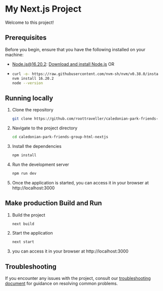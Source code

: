 # My Next.js Project

Welcome to this project!

## Prerequisites

Before you begin, ensure that you have the following installed on your machine:

- Node.js@16.20.2: [Download and install Node.js](https://nodejs.org) OR
- ```bash
  curl -o- https://raw.githubusercontent.com/nvm-sh/nvm/v0.38.0/install.sh | bash
  nvm install 16.20.2
  node --version

## Running locally

1. Clone the repository

   ```bash
   git clone https://github.com/roottraveller/caledonian-park-friends-group-html-nextjs.git 

2. Navigate to the project directory
    ```bash
    cd caledonian-park-friends-group-html-nextjs 

3. Install the dependencies
   ```bash
   npm install

4. Run the development server
   ```bash
   npm run dev

5. Once the application is started, you can access it in your browser at http://localhost:3000

## Make production Build and Run

1. Build the project
   ```bash
   next build 

2. Start the application
   ```bash
   next start 

3. you can access it in your browser at http://localhost:3000 

## Troubleshooting

If you encounter any issues with the project, consult our [troubleshooting document](troubleshooting.md) for guidance on resolving common problems.
